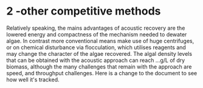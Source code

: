 # 2 -other competitive methods
Relatively speaking, the mains advantages of acoustic recovery are the lowered energy and compactness of the mechanism needed to dewater algae. In contrast more conventional means make use of huge centrifuges, or on chemical disturbance via flocculation, which utilises reagents and may change the character of the algae recovered. The algal density levels that can be obtained with the acoustic approach can reach …g/L of dry biomass, although the many challenges that remain with the approach are speed, and throughput challenges. Here is a change to the document to see how well it's tracked.